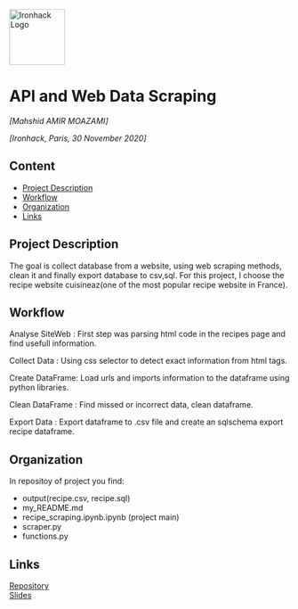 <img src="https://bit.ly/2VnXWr2" alt="Ironhack Logo" width="100"/>

# API and Web Data Scraping
*[Mahshid AMIR MOAZAMI]*

*[Ironhack, Paris, 30 November 2020]*

## Content
- [Project Description](#project-description)
- [Workflow](#workflow)
- [Organization](#organization)
- [Links](#links)

## Project Description
The goal is collect database from a website, using web scraping methods, clean it and finally export database to csv,sql. 
For this project, I choose the recipe website cuisineaz(one of the most popular recipe website in France). 


## Workflow

Analyse SiteWeb : First step was parsing html code in the recipes page and find usefull information. 

Collect Data : Using css selector to detect exact information from html tags. 

Create DataFrame: Load urls and imports information to the dataframe using python libraries. 

Clean DataFrame : Find missed or incorrect data, clean dataframe.

Export Data : Export dataframe to .csv file and create an sqlschema export recipe dataframe.



## Organization
In repositoy of project you find:

- output(recipe.csv, recipe.sql)
- my_README.md
- recipe_scraping.ipynb.ipynb (project main)
- scraper.py
- functions.py
  

## Links 

[Repository](https://github.com/mahshidAM/data-ft-par-labs/tree/main/Projects/Week-3)  
[Slides](https://docs.google.com/presentation/d/106trxUFulapPUJL-i_yZJb2qCaAK1XrjUUM42ZMmHIg/edit#slide=id.gadcb3388d0_0_33)  
